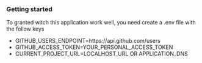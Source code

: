 <h3>Getting started</h3>

<p>To granted witch this application work well, you need create a .env file with the follow keys</p>

<ul>
  <li>GITHUB_USERS_ENDPOINT=https://api.github.com/users</li>
  <li>GITHUB_ACCESS_TOKEN=YOUR_PERSONAL_ACCESS_TOKEN</li>
  <li>CURRENT_PROJECT_URL=LOCALHOST_URL OR APPLICATION_DNS</li>
</ul>
